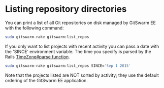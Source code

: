 # Listing repository directories

You can print a list of all Git repositories on disk managed by GitSwarm EE
with the following command:

```bash
sudo gitswarm-rake gitswarm:list_repos
```

If you only want to list projects with recent activity you can pass a date
with the 'SINCE' environment variable. The time you specify is parsed by
the Rails [TimeZone#parse
function](http://api.rubyonrails.org/classes/ActiveSupport/TimeZone.html#method-i-parse).

```bash
sudo gitswarm-rake gitswarm:list_repos SINCE='Sep 1 2015'
```

Note that the projects listed are NOT sorted by activity; they use the
default ordering of the GitSwarm EE application.
